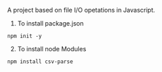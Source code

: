 A project based on file I/O opetations in Javascript.

1. To install package.json
```
npm init -y
```
2. To install node Modules
```
npm install csv-parse
```

